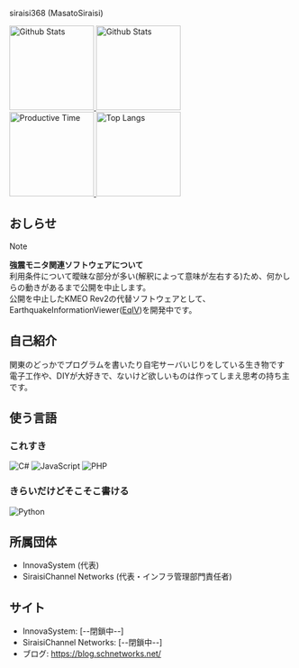  siraisi368 (MasatoSiraisi)

<p align="left"> 
  <a href="https://github.com/vn7n24fzkq/github-profile-summary-cards">
  <img alt="Github Stats" height="150px" src="https://github-profile-summary-cards.vercel.app/api/cards/profile-details?username=siraisi368&theme=nord_bright" />
  </a>
  <a href="https://github.com/vn7n24fzkq/github-profile-summary-cards">
  <img alt="Github Stats" height="150px" src="http://github-profile-summary-cards.vercel.app/api/cards/stats?username=siraisi368&theme=nord_bright" />
  </a>
  <br>
  <a href="https://github.com/vn7n24fzkq/github-profile-summary-cards">
  <img alt="Productive Time" height="150px" src="http://github-profile-summary-cards.vercel.app/api/cards/productive-time?username=siraisi368&theme=nord_bright&utcOffset=9" />
  </a>
  <a href="https://github.com/vn7n24fzkq/github-profile-summary-cards">
  <img alt="Top Langs" height="150px" src="http://github-profile-summary-cards.vercel.app/api/cards/most-commit-language?username=siraisi368&theme=nord_bright" />
  </a>
</p>

## おしらせ
> [!Note]
> **強震モニタ関連ソフトウェアについて**  
> 利用条件について曖昧な部分が多い(解釈によって意味が左右する)ため、何かしらの動きがあるまで公開を中止します。  
> 公開を中止したKMEO Rev2の代替ソフトウェアとして、EarthquakeInformationViewer([EqIV](https://github.com/siraisi368/EarthquakeInformationViewer))を開発中です。

## 自己紹介
関東のどっかでプログラムを書いたり自宅サーバいじりをしている生き物です  
電子工作や、DIYが大好きで、ないけど欲しいものは作ってしまえ思考の持ち主です。  
## 使う言語
### これすき

![C#](https://img.shields.io/badge/c%23-%23239120.svg?style=for-the-badge&logo=c-sharp&logoColor=white)
![JavaScript](https://img.shields.io/badge/javascript-%23323330.svg?style=for-the-badge&logo=javascript&logoColor=%23F7DF1E)
![PHP](https://img.shields.io/badge/php-%23777BB4.svg?style=for-the-badge&logo=php&logoColor=white)

### きらいだけどそこそこ書ける
![Python](https://img.shields.io/badge/python-3670A0?style=for-the-badge&logo=python&logoColor=ffdd54)


## 所属団体
+ InnovaSystem (代表)
+ SiraisiChannel Networks (代表・インフラ管理部門責任者)

## サイト
+ InnovaSystem: [--閉鎖中--]
+ SiraisiChannel Networks: [--閉鎖中--]
+ ブログ: https://blog.schnetworks.net/
